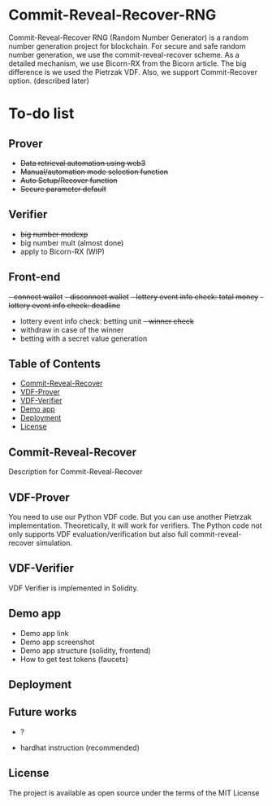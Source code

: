 # Commit-Reveal-Recover-RNG

Commit-Reveal-Recover RNG (Random Number Generator) is a random number generation project for blockchain. 
For secure and safe random number generation, we use the commit-reveal-recover scheme.
As a detailed mechanism, we use Bicorn-RX from the Bicorn article.
The big difference is we used the Pietrzak VDF.
Also, we support Commit-Recover option. (described later)


# To-do list

## Prover

- ~~Data retrieval automation using web3~~
- ~~Manual/automation mode selection function~~
- ~~Auto Setup/Recover function~~
- ~~Secure parameter default~~

## Verifier

- ~~big number modexp~~
- big number mult (almost done)
- apply to Bicorn-RX (WIP)

## Front-end

~~- connect wallet~~
~~- disconnect wallet~~
~~- lottery event info check: total money~~
~~- lottery event info check: deadline~~
- lottery event info check: betting unit
~~- winner check~~
- withdraw in case of the winner
- betting with a secret value generation


## Table of Contents
  - [Commit-Reveal-Recover](#commit-reveal-recover)
  - [VDF-Prover](#VDF-Prover)
  - [VDF-Verifier](#VDF-Verifier)
  - [Demo app](#demo-app)
  - [Deployment](#deployment)
  - [License](#license)

## Commit-Reveal-Recover

Description for Commit-Reveal-Recover

## VDF-Prover

You need to use our Python VDF code. But you can use another Pietrzak implementation. Theoretically, it will work for verifiers.
The Python code not only supports VDF evaluation/verification but also full commit-reveal-recover simulation.

## VDF-Verifier

VDF Verifier is implemented in Solidity.

## Demo app

- Demo app link
- Demo app screenshot
- Demo app structure (solidity, frontend)
- How to get test tokens (faucets)

## Deployment

## Future works

- ?

- hardhat instruction (recommended)



## License
The project is available as open source under the terms of the MIT License
